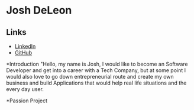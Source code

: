 # Josh DeLeon

## Links 

* [LinkedIn](https://www.linkedin.com/in/jodeleon95/)
* [GitHub](https:www.github.com/JoDeleon95)

*Introduction
"Hello, my name is Josh, I would like to become an Software Developer and get into a career with a Tech Company, but at some point I would also love to go down entrepreneurial route and create my own business and build Applications that would help real life situations and the every day user.

*Passion Project

